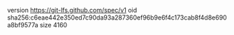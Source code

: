version https://git-lfs.github.com/spec/v1
oid sha256:c6eae442e350ed7c90da93a287360ef96b9e6f4c173cab8f4d8e690a8bf9577a
size 4160
